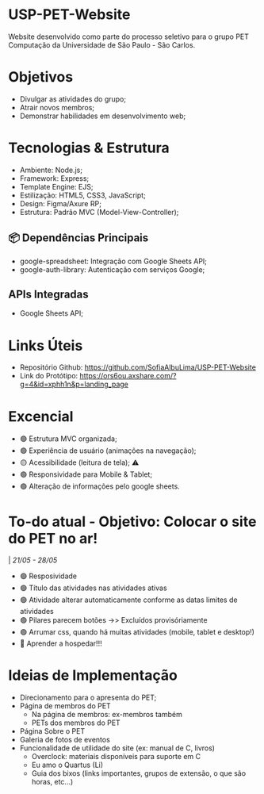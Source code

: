 # USP-PET-Website
Website desenvolvido como parte do processo seletivo para o grupo PET Computação da Universidade de São Paulo - São Carlos.

# Objetivos
- Divulgar as atividades do grupo;
- Atrair novos membros;
- Demonstrar habilidades em desenvolvimento web; 

# Tecnologias & Estrutura
- Ambiente: Node.js;
- Framework: Express;
- Template Engine: EJS;
- Estilização: HTML5, CSS3, JavaScript;
- Design: Figma/Axure RP;
- Estrutura: Padrão MVC (Model-View-Controller);

## 📦 Dependências Principais
- google-spreadsheet: Integração com Google Sheets API;
- google-auth-library: Autenticação com serviços Google;

## APIs Integradas
- Google Sheets API;

# Links Úteis
- Repositório Github: https://github.com/SofiaAlbuLima/USP-PET-Website
- Link do Protótipo: https://ors6ou.axshare.com/?g=4&id=xphh1n&p=landing_page

# Excencial
- 🟢 Estrutura MVC organizada;
- 🟢 Experiência de usuário (animações na navegação);
- 🟡 Acessibilidade (leitura de tela); ⚠️
- 🟢 Responsividade para Mobile & Tablet;
- 🟢 Alteração de informações pelo google sheets.
    
# To-do atual - Objetivo: Colocar o site do PET no ar!
| *21/05 - 28/05*
- 🟢 Resposividade
- 🟢 Título das atividades nas atividades ativas
- 🟢 Atividade alterar automaticamente conforme as datas limites de atividades
- 🟢 Pilares parecem botões ->> Excluídos provisóriamente
- 🟢 Arrumar css, quando há muitas atividades (mobile, tablet e desktop!)
- 🔴 Aprender a hospedar!!!


# Ideias de Implementação
- Direcionamento para o apresenta do PET;
- Página de membros do PET
    - Na página de membros: ex-membros também
    - PETs dos membros do PET
- Página Sobre o PET
- Galeria de fotos de eventos
- Funcionalidade de utilidade do site (ex: manual de C, livros)
    - Overclock: materiais disponíveis para suporte em C
    - Eu amo o Quartus (Li)
    - Guia dos bixos (links importantes, grupos de extensão, o que são horas, etc...)